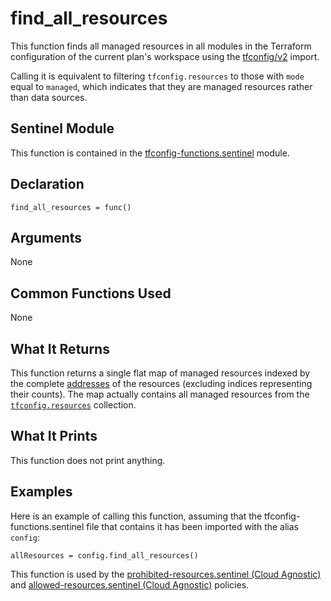 # find_all_resources
This function finds all managed resources in all modules in the Terraform configuration of the current plan's workspace using the [tfconfig/v2](https://www.terraform.io/docs/cloud/sentinel/import/tfconfig-v2.html) import.

Calling it is equivalent to filtering `tfconfig.resources` to those with `mode` equal to `managed`, which indicates that they are managed resources rather than data sources.

## Sentinel Module
This function is contained in the [tfconfig-functions.sentinel](../../tfconfig-functions.sentinel) module.

## Declaration
`find_all_resources = func()`

## Arguments
None

## Common Functions Used
None

## What It Returns
This function returns a single flat map of managed resources indexed by the complete [addresses](https://www.terraform.io/docs/internals/resource-addressing.html) of the resources (excluding indices representing their counts). The map actually contains all managed resources from the [`tfconfig.resources`](https://www.terraform.io/docs/cloud/sentinel/import/tfconfig-v2.html#the-resources-collection) collection.

## What It Prints
This function does not print anything.

## Examples
Here is an example of calling this function, assuming that the tfconfig-functions.sentinel file that contains it has been imported with the alias `config`:
```
allResources = config.find_all_resources()
```

This function is used by the [prohibited-resources.sentinel (Cloud Agnostic)](../../../cloud-agnostic/prohibited-resources.sentinel) and [allowed-resources.sentinel (Cloud Agnostic)](../../../cloud-agnostic/allowed-resources.sentinel) policies.
